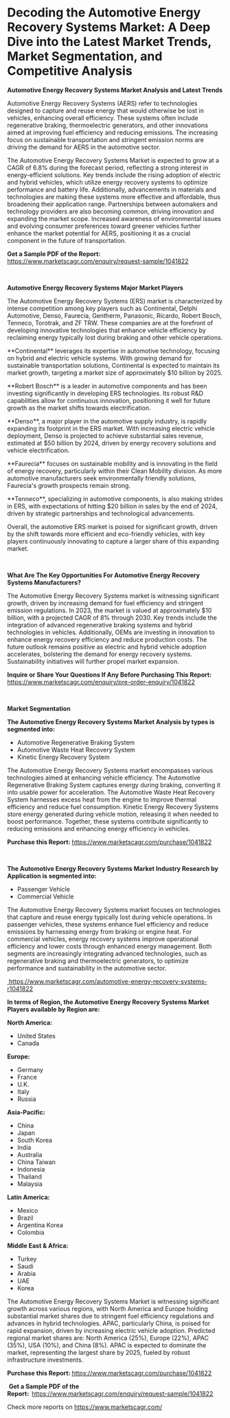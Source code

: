 <p><h1>Decoding the Automotive Energy Recovery Systems Market: A Deep Dive into the Latest Market Trends, Market Segmentation, and Competitive Analysis</h1></p><p><strong>Automotive Energy Recovery Systems Market Analysis and Latest Trends</strong></p>
<p><p>Automotive Energy Recovery Systems (AERS) refer to technologies designed to capture and reuse energy that would otherwise be lost in vehicles, enhancing overall efficiency. These systems often include regenerative braking, thermoelectric generators, and other innovations aimed at improving fuel efficiency and reducing emissions. The increasing focus on sustainable transportation and stringent emission norms are driving the demand for AERS in the automotive sector.</p><p>The Automotive Energy Recovery Systems Market is expected to grow at a CAGR of 6.8% during the forecast period, reflecting a strong interest in energy-efficient solutions. Key trends include the rising adoption of electric and hybrid vehicles, which utilize energy recovery systems to optimize performance and battery life. Additionally, advancements in materials and technologies are making these systems more effective and affordable, thus broadening their application range. Partnerships between automakers and technology providers are also becoming common, driving innovation and expanding the market scope. Increased awareness of environmental issues and evolving consumer preferences toward greener vehicles further enhance the market potential for AERS, positioning it as a crucial component in the future of transportation.</p></p>
<p><strong>Get a Sample PDF of the Report:&nbsp;</strong> <a href="https://www.marketscagr.com/enquiry/request-sample/1041822?utm_campaign=3263&utm_medium=2&utm_source=Github&utm_content=ia&utm_term=30032025&utm_id=automotive-energy-recovery-systems">https://www.marketscagr.com/enquiry/request-sample/1041822</a></p>
<p>&nbsp;</p>
<p><strong>Automotive Energy Recovery Systems Major Market Players</strong></p>
<p><p>The Automotive Energy Recovery Systems (ERS) market is characterized by intense competition among key players such as Continental, Delphi Automotive, Denso, Faurecia, Gentherm, Panasonic, Ricardo, Robert Bosch, Tenneco, Torotrak, and ZF TRW. These companies are at the forefront of developing innovative technologies that enhance vehicle efficiency by reclaiming energy typically lost during braking and other vehicle operations.</p><p>**Continental** leverages its expertise in automotive technology, focusing on hybrid and electric vehicle systems. With growing demand for sustainable transportation solutions, Continental is expected to maintain its market growth, targeting a market size of approximately $10 billion by 2025.</p><p>**Robert Bosch** is a leader in automotive components and has been investing significantly in developing ERS technologies. Its robust R&D capabilities allow for continuous innovation, positioning it well for future growth as the market shifts towards electrification.</p><p>**Denso**, a major player in the automotive supply industry, is rapidly expanding its footprint in the ERS market. With increasing electric vehicle deployment, Denso is projected to achieve substantial sales revenue, estimated at $50 billion by 2024, driven by energy recovery solutions and vehicle electrification.</p><p>**Faurecia** focuses on sustainable mobility and is innovating in the field of energy recovery, particularly within their Clean Mobility division. As more automotive manufacturers seek environmentally friendly solutions, Faurecia's growth prospects remain strong.</p><p>**Tenneco**, specializing in automotive components, is also making strides in ERS, with expectations of hitting $20 billion in sales by the end of 2024, driven by strategic partnerships and technological advancements.</p><p>Overall, the automotive ERS market is poised for significant growth, driven by the shift towards more efficient and eco-friendly vehicles, with key players continuously innovating to capture a larger share of this expanding market.</p></p>
<p>&nbsp;</p>
<p><strong>What Are The Key Opportunities For Automotive Energy Recovery Systems Manufacturers?</strong></p>
<p><p>The Automotive Energy Recovery Systems market is witnessing significant growth, driven by increasing demand for fuel efficiency and stringent emission regulations. In 2023, the market is valued at approximately $10 billion, with a projected CAGR of 8% through 2030. Key trends include the integration of advanced regenerative braking systems and hybrid technologies in vehicles. Additionally, OEMs are investing in innovation to enhance energy recovery efficiency and reduce production costs. The future outlook remains positive as electric and hybrid vehicle adoption accelerates, bolstering the demand for energy recovery systems. Sustainability initiatives will further propel market expansion.</p></p>
<p><strong>Inquire or Share Your Questions If Any Before Purchasing This Report:</strong> <a href="https://www.marketscagr.com/enquiry/pre-order-enquiry/1041822?utm_campaign=3263&utm_medium=2&utm_source=Github&utm_content=ia&utm_term=30032025&utm_id=automotive-energy-recovery-systems">https://www.marketscagr.com/enquiry/pre-order-enquiry/1041822</a></p>
<p>&nbsp;</p>
<p><strong>Market Segmentation</strong></p>
<p><strong>The Automotive Energy Recovery Systems Market Analysis by types is segmented into:</strong></p>
<p><ul><li>Automotive Regenerative Braking System</li><li>Automotive Waste Heat Recovery System</li><li>Kinetic Energy Recovery System</li></ul></p>
<p><p>The Automotive Energy Recovery Systems market encompasses various technologies aimed at enhancing vehicle efficiency. The Automotive Regenerative Braking System captures energy during braking, converting it into usable power for acceleration. The Automotive Waste Heat Recovery System harnesses excess heat from the engine to improve thermal efficiency and reduce fuel consumption. Kinetic Energy Recovery Systems store energy generated during vehicle motion, releasing it when needed to boost performance. Together, these systems contribute significantly to reducing emissions and enhancing energy efficiency in vehicles.</p></p>
<p><strong>Purchase this Report:&nbsp;</strong><a href="https://www.marketscagr.com/purchase/1041822?utm_campaign=3263&utm_medium=2&utm_source=Github&utm_content=ia&utm_term=30032025&utm_id=automotive-energy-recovery-systems">https://www.marketscagr.com/purchase/1041822</a></p>
<p>&nbsp;</p>
<p><strong>The Automotive Energy Recovery Systems Market Industry Research by Application is segmented into:</strong></p>
<p><ul><li>Passenger Vehicle</li><li>Commercial Vehicle</li></ul></p>
<p><p>The Automotive Energy Recovery Systems market focuses on technologies that capture and reuse energy typically lost during vehicle operations. In passenger vehicles, these systems enhance fuel efficiency and reduce emissions by harnessing energy from braking or engine heat. For commercial vehicles, energy recovery systems improve operational efficiency and lower costs through enhanced energy management. Both segments are increasingly integrating advanced technologies, such as regenerative braking and thermoelectric generators, to optimize performance and sustainability in the automotive sector.</p></p>
<p><a href="https://www.marketscagr.com/automotive-energy-recovery-systems-r1041822?utm_campaign=3263&utm_medium=2&utm_source=Github&utm_content=ia&utm_term=30032025&utm_id=automotive-energy-recovery-systems">&nbsp;https://www.marketscagr.com/automotive-energy-recovery-systems-r1041822</a></p>
<p><strong>In terms of Region, the Automotive Energy Recovery Systems Market Players available by Region are:</strong></p>
<p>
    <p> <strong> North America: </strong>
        <ul>
            <li>United States</li>
            <li>Canada</li>
        </ul>
        </p> 
    <p> <strong> Europe: </strong>
        <ul>
            <li>Germany</li>
            <li>France</li>
            <li>U.K.</li>
            <li>Italy</li>
            <li>Russia</li>
        </ul>
        </p> 
    <p> <strong> Asia-Pacific: </strong>
        <ul>
            <li>China</li>
            <li>Japan</li>
            <li>South Korea</li>
            <li>India</li>
            <li>Australia</li>
            <li>China Taiwan</li>
            <li>Indonesia</li>
            <li>Thailand</li>
            <li>Malaysia</li>
        </ul>
        </p> 
    <p> <strong> Latin America: </strong>
        <ul>
            <li>Mexico</li>
            <li>Brazil</li>
            <li>Argentina Korea</li>
            <li>Colombia</li>
        </ul>
        </p> 
    <p> <strong> Middle East & Africa: </strong>
        <ul>
            <li>Turkey</li>
            <li>Saudi</li>
            <li>Arabia</li>
            <li>UAE</li>
            <li>Korea</li>
        </ul>
    </p>
    </p>
<p><p>The Automotive Energy Recovery Systems Market is witnessing significant growth across various regions, with North America and Europe holding substantial market shares due to stringent fuel efficiency regulations and advances in hybrid technologies. APAC, particularly China, is poised for rapid expansion, driven by increasing electric vehicle adoption. Predicted regional market shares are: North America (25%), Europe (22%), APAC (35%), USA (10%), and China (8%). APAC is expected to dominate the market, representing the largest share by 2025, fueled by robust infrastructure investments.</p></p>
<p><strong>Purchase this Report: </strong><a href="https://www.marketscagr.com/purchase/1041822?utm_campaign=3263&utm_medium=2&utm_source=Github&utm_content=ia&utm_term=30032025&utm_id=automotive-energy-recovery-systems">https://www.marketscagr.com/purchase/1041822</a></p>
<p>&nbsp;<strong>Get a Sample PDF of the Report:&nbsp;&nbsp;</strong><a href="https://www.marketscagr.com/enquiry/request-sample/1041822?utm_campaign=3263&utm_medium=2&utm_source=Github&utm_content=ia&utm_term=30032025&utm_id=automotive-energy-recovery-systems">https://www.marketscagr.com/enquiry/request-sample/1041822</a></p>
<p><strong></strong></p>
<p>Check more reports on <a href="https://www.marketscagr.com/?utm_campaign=3263&utm_medium=2&utm_source=Github&utm_content=ia&utm_term=30032025&utm_id=automotive-energy-recovery-systems">https://www.marketscagr.com/</a></p>